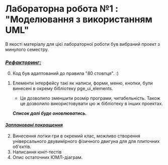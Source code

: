 # Лабораторна робота №1 : "Моделювання з використанням  UML"

В якості матеріалу для цієї лабораторної роботи був вибраний проект з минулого семестру.

### *<u>Рефакторинг:</u>*

0. Код був адаптований до правила "80 стовпця". :)

1. Елементи інтерфейсу такі як написи, форми, меню, кнопки, були винесені в окрему бібліотеку pge_ui_elements.

   - Це дозволило зменшити розмір програми, читабельність. Також це дозволило використовувати цю ж бібліотеку в інших проектах.

   ***Список далі буде оновлюватись.*** 

#### ***<u>Заплановані покращення</u>***

2) Винесення логіки гри в окремий клас, можливо створення універсального двувимірного фізичного двигуна для для плиточних об'єктів.
3) Написання юніт-тестів
4) Опис остаточних ЮМЛ-діаграм.

 
